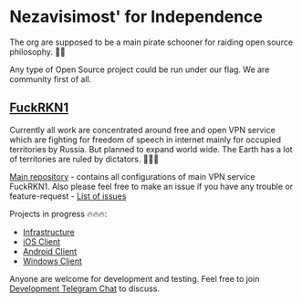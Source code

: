 
# Nezavisimost' for Independence


The org are supposed to be a main pirate schooner for raiding open source philosophy. 🏴‍☠️

Any type of Open Source project could be run under our flag. We are community first of all.  


## [FuckRKN1](https://fuckrkn1.org) 

Currently all work are concentrated around free and open VPN service which are fighting for freedom of speech in internet mainly for occupied territories by Russia. But planned to expand world wide. The Earth has a lot of territories are ruled by dictators. 👿👿👿

[Main repository](https://github.com/nezavisimost/FuckRKN1) - contains all configurations of main VPN service FuckRKN1. 
Also please feel free to make an issue if you have any trouble or feature-request - [List of issues](https://github.com/nezavisimost/FuckRKN1/issues)


Projects in progress 🔥🔥🔥:

 - [Infrastructure](https://github.com/nezavisimost/FuckRKN1)
 - [iOS Client](https://github.com/nezavisimost/liberty-ios)  
 - [Android Client](https://github.com/nezavisimost/liberty-android) 
 - [Windows Client](https://github.com/nezavisimost/liberty-win) 

 Anyone are welcome for development and testing. 
 Feel free to join [Development Telegram Chat](https://t.me/nezavisimost_dev) to discuss.









